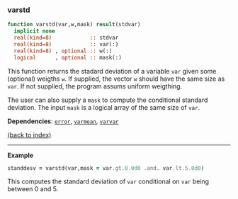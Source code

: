 ### varstd

```fortran
function varstd(var,w,mask) result(stdvar)
  implicit none
  real(kind=8)            :: stdvar
  real(kind=8)            :: var(:)
  real(kind=8) , optional :: w(:)   
  logical      , optional :: mask(:)
```

This function returns the stadard deviation of a variable ```var``` given some (optional) weigths ```w```. If supplied, the vector ```w``` should have the same size as ```var```. If not supplied, the program assums uniform weigthing.

The user can also supply a ```mask``` to compute the conditional standard deviation. The input ```mask``` is a logical array of the same size of ```var```.

**Dependencies**: [```error```](error.md), [```varmean```](varmean.md),  [```varvar```](varvar.md)

[(back to index)](../index.md)

---

**Example**

```fortran
standdesv = varstd(var,mask = var.gt.0.0d0 .and. var.lt.5.0d0)
```

This computes the standard deviation of ```var``` conditional on ```var``` being between 0 and 5.